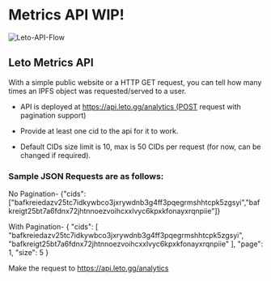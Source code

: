 
 # Metrics API WIP!


![Leto-API-Flow](https://user-images.githubusercontent.com/30084404/232287746-9205c249-24fa-4bde-92fb-30c828dac0d3.png)




## Leto Metrics API

With a simple public website or a HTTP GET request, you can tell how many times an IPFS object was requested/served to a user.

- API is deployed at https://api.leto.gg/analytics (POST request with pagination support)

- Provide at least one cid to the api for it to work.

- Default CIDs size limit is 10, max is 50 CIDs per request (for now, can be changed if required).

### Sample JSON Requests are as follows: 	

No Pagination- {"cids":["bafkreiedazv25tc7idkywbco3jxrywdnb3g4ff3pqegrmshhtcpk5zgsyi","bafkreigt25bt7a6fdnx72jhtnnoezvoihcxxlvyc6kpxkfonayxrqnpiie"]}


With Pagination-
{
  "cids": [
    "bafkreiedazv25tc7idkywbco3jxrywdnb3g4ff3pqegrmshhtcpk5zgsyi",
    "bafkreigt25bt7a6fdnx72jhtnnoezvoihcxxlvyc6kpxkfonayxrqnpiie"
  ],
  "page": 1,
  "size": 5
}

Make the request to https://api.leto.gg/analytics 





